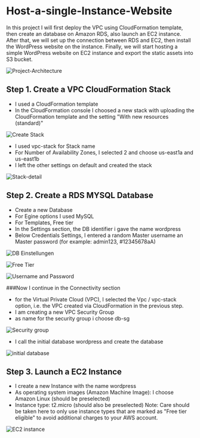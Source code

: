 # Host-a-single-Instance-Website

In this project I will first deploy the VPC using CloudFormation template, then create an database on Amazon RDS, also launch an EC2 instance. After that, we will set up the connection between RDS and EC2, then install the WordPress website on the instance. Finally, we will start hosting a simple WordPress website on EC2 instance and export the static assets into S3 bucket.



![Project-Architecture](https://user-images.githubusercontent.com/122367884/212283346-7e4536e5-a0ea-4e35-bd4b-b7e0a3226049.jpeg)

## Step 1. Create a VPC CloudFormation Stack

* I used a CloudFormation template
* In the CloudFormation console I choosed a new stack with uploading the CloudFormation template and the setting "With new resources (standard)" 

![Create Stack](https://user-images.githubusercontent.com/122367884/212288089-d29c9527-2f67-4da6-95bc-87998b2e92ab.jpg)

* I used vpc-stack for Stack name
* For Number of Availability Zones, I selected 2 and choose us-east1a and us-east1b
* I left the other settings on default and created the stack

![Stack-detail](https://user-images.githubusercontent.com/122367884/212289465-99a92050-1d26-4e19-8e7a-290e61fe65a9.jpg)

## Step 2. Create a RDS MYSQL Database

* Create a new Database
* For Egine options I used MySQL
* For Templates, Free tier
* In the Settings section, the DB identifier i gave the name wordpress
* Below Credentials Settings, I entered a random Master username an Master password (for example: admin123, #12345678aA)

![DB Einstellungen](https://user-images.githubusercontent.com/122367884/212841212-7d9a758e-fd57-4486-a65e-7ed333f097d0.jpg)

![Free Tier](https://user-images.githubusercontent.com/122367884/212841486-fd0175d8-ab2b-4d67-a0a2-2ce1f7499011.jpg)

![Username and Password](https://user-images.githubusercontent.com/122367884/212841632-7cb85c35-ad6b-49b4-8cc8-ff9a50fee9da.jpg)

###Now I continue in the Connectivity section

* for the Virtual Private Cloud (VPC), I selected the Vpc / vpc-stack option, i.e. the VPC created via CloudFormation in the previous step.
* I am creating a new VPC Security Group
* as name for the security group i choose db-sg

![Security group](https://user-images.githubusercontent.com/122367884/212842764-10aab38c-a79c-4f77-8eb6-6057fa2db87d.jpg)

* I call the initial database wordpress and create the database

![initial database](https://user-images.githubusercontent.com/122367884/212843231-a6dc9f46-5154-4ab9-8b7c-854dad099ac8.jpg)

## Step 3. Launch a EC2 Instance

* I create a new Instance with the name wordpress
* As operating system images (Amazon Machine Image): I choose Amazon Linux (should be preselected)
* Instance type: t2.micro (should also be preselected) Note: Care should be taken here to only use instance types that are marked as "Free tier eligible"   to avoid additional charges to your AWS account.

![EC2 instance](https://user-images.githubusercontent.com/122367884/212844900-a665550f-c551-48db-9086-b02771f5a3dc.jpg)

